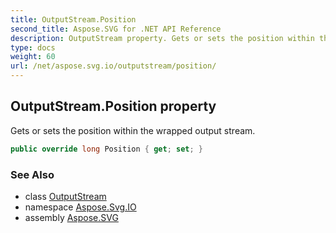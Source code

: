```yaml
---
title: OutputStream.Position
second_title: Aspose.SVG for .NET API Reference
description: OutputStream property. Gets or sets the position within the wrapped output stream
type: docs
weight: 60
url: /net/aspose.svg.io/outputstream/position/
---
```

## OutputStream.Position property

Gets or sets the position within the wrapped output stream.

```csharp
public override long Position { get; set; }
```

### See Also

* class [OutputStream](../)
* namespace [Aspose.Svg.IO](../../outputstream/)
* assembly [Aspose.SVG](../../../)
